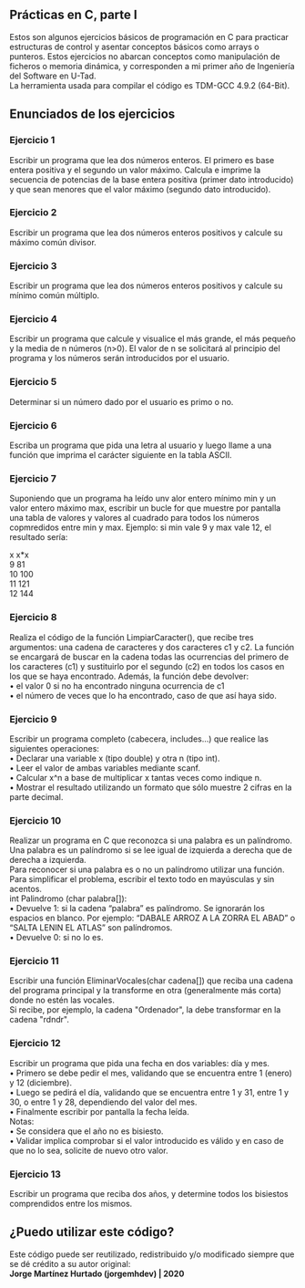 ## Prácticas en C, parte I
Estos son algunos ejercicios básicos de programación en C para practicar estructuras de control y asentar conceptos básicos como arrays o punteros. Estos ejercicios no abarcan conceptos como manipulación de ficheros o memoria dinámica, y corresponden a mi primer año de Ingeniería del Software en U-Tad.<br> 
La herramienta usada para compilar el código es TDM-GCC 4.9.2 (64-Bit).

## Enunciados de los ejercicios
### Ejercicio 1
Escribir un programa que lea dos números enteros. El primero es base entera positiva y el segundo un valor máximo. Calcula e imprime la secuencia de potencias de la base entera positiva (primer dato introducido) y que sean menores que el valor máximo (segundo dato introducido).<br>

### Ejercicio 2
Escribir un programa que lea dos números enteros positivos y calcule su máximo común divisor.<br>

### Ejercicio 3
Escribir un programa que lea dos números enteros positivos y calcule su mínimo común múltiplo.<br>

### Ejercicio 4
Escribir un programa que calcule y visualice el más grande, el más pequeño y la media de n números (n>0). El valor de n se solicitará al principio del programa y los números serán introducidos por el usuario.<br>

### Ejercicio 5
Determinar si un número dado por el usuario es primo o no.<br>

### Ejercicio 6
Escriba un programa que pida una letra al usuario y luego llame a una función que imprima el carácter siguiente en la tabla ASCII.<br>

### Ejercicio 7
Suponiendo que un programa ha leído unv alor entero mínimo min y un valor entero máximo max, escribir un bucle for que muestre por pantalla una tabla de valores y valores al cuadrado para todos los números copmredidos entre min y max.
Ejemplo: si min vale 9 y max vale 12, el resultado sería:

x     x*x<br> 
9     81<br> 
10    100<br> 
11    121<br> 
12    144<br> 

### Ejercicio 8
Realiza el código de la función LimpiarCaracter(), que recibe tres argumentos: una cadena de caracteres y dos caracteres c1 y c2. La función se encargará de buscar en la cadena todas las ocurrencias del primero de los caracteres (c1) y sustituirlo por el segundo (c2) en todos los casos en los que se haya encontrado. Además, la función debe devolver:<br>
• el valor 0 si no ha encontrado ninguna ocurrencia de c1<br>
• el número de veces que lo ha encontrado, caso de que así haya sido.<br>

### Ejercicio 9
Escribir un programa completo (cabecera, includes...) que realice las siguientes operaciones:<br>
• Declarar una variable x (tipo double) y otra n (tipo int).<br>
• Leer el valor de ambas variables mediante scanf.<br>
• Calcular x^n a base de multiplicar x tantas veces como indique n.<br>
• Mostrar el resultado utilizando un formato que sólo muestre 2 cifras en la parte decimal.<br>

### Ejercicio 10
Realizar un programa en C que reconozca si una palabra es un palíndromo. Una palabra es un palíndromo si se lee igual de izquierda a derecha que de derecha a izquierda.<br> 
Para reconocer si una palabra es o no un palíndromo utilizar una función. Para simplificar el problema, escribir el texto todo en mayúsculas y sin acentos.<br>
int Palindromo (char palabra[]):<br>
• Devuelve 1: si la cadena “palabra” es palíndromo. Se ignorarán los espacios en blanco. Por ejemplo: “DABALE ARROZ A LA ZORRA EL ABAD” o “SALTA LENIN EL ATLAS” son palíndromos.<br>
• Devuelve 0: si no lo es.<br>

### Ejercicio 11
Escribir una función EliminarVocales(char cadena[]) que reciba una cadena del programa principal y la transforme en otra (generalmente más corta) donde no estén las vocales.<br>
Si recibe, por ejemplo, la cadena "Ordenador", la debe transformar en la cadena "rdndr".<br>

### Ejercicio 12
Escribir un programa que pida una fecha en dos variables: día y mes.<br>
• Primero se debe pedir el mes, validando que se encuentra entre 1 (enero) y 12 (diciembre).<br>
• Luego se pedirá el día, validando que se encuentra entre 1 y 31, entre 1 y 30, o entre 1 y 28, dependiendo del valor del mes.<br>
• Finalmente escribir por pantalla la fecha leída.<br>
Notas:<br>
• Se considera que el año no es bisiesto.<br>
• Validar implica comprobar si el valor introducido es válido y en caso de que no lo sea, solicite de nuevo otro valor.<br>

### Ejercicio 13

Escribir un programa que reciba dos años, y determine todos los bisiestos comprendidos entre los mismos.<br>

## ¿Puedo utilizar este código?
Este código puede ser reutilizado, redistribuido y/o modificado siempre que se dé crédito a su autor original:<br>
<b>Jorge Martínez Hurtado (jorgemhdev) | 2020</b>
